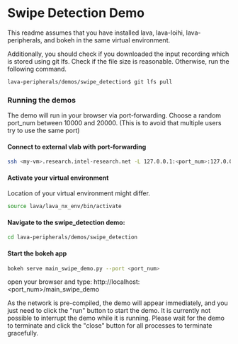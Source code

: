 # Swipe Detection Demo

This readme assumes that you have installed lava, lava-loihi, lava-peripherals, and bokeh in the same virtual environment. 


Additionally, you should check if you downloaded the input recording which is stored using git lfs. Check if the file size is reasonable. Otherwise, run the following command.
```bash
lava-peripherals/demos/swipe_detection$ git lfs pull
```

### Running the demos
The demo will run in your browser via port-forwarding. Choose a random port_num between 10000 and 20000.
(This is to avoid that multiple users try to use the same port)

#### Connect to external vlab with port-forwarding
```bash
ssh <my-vm>.research.intel-research.net -L 127.0.0.1:<port_num>:127.0.0.1:<port_num>
```

#### Activate your virtual environment
Location of your virtual environment might differ.
```bash
source lava/lava_nx_env/bin/activate
```

#### Navigate to the swipe_detection demo:
```bash
cd lava-peripherals/demos/swipe_detection
```
#### Start the bokeh app
```bash
bokeh serve main_swipe_demo.py --port <port_num>
```

open your browser and type:
http://localhost:<port_num>/main_swipe_demo

As the network is pre-compiled, the demo will appear immediately, and you just need to click the "run" button to start the demo.
It is currently not possible to interrupt the demo while it is running. Please wait for the demo to terminate and click the "close" button for all processes to terminate gracefully. 
